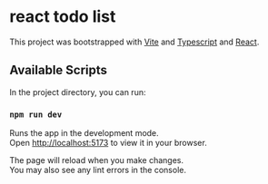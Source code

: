 # react todo list
This project was bootstrapped with [Vite](https://vitejs.dev/) and [Typescript](https://www.typescriptlang.org/) and [React](https://reactjs.org/).

## Available Scripts

In the project directory, you can run:

### `npm run dev`

Runs the app in the development mode.\
Open [http://localhost:5173](http://localhost:5173) to view it in your browser.

The page will reload when you make changes.\
You may also see any lint errors in the console.
